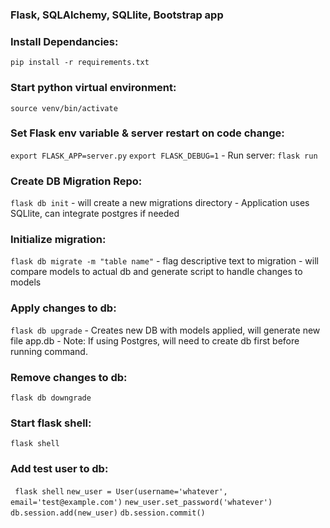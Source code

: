 ### Flask, SQLAlchemy, SQLlite, Bootstrap app

### Install Dependancies:
```pip install -r requirements.txt```

### Start python virtual environment:
```source venv/bin/activate```


### Set Flask env variable & server restart on code change:
 ```export FLASK_APP=server.py```
 ```export FLASK_DEBUG=1```
    - Run server: ```flask run```

### Create DB Migration Repo:
 ```flask db init``` 
    - will create a new migrations directory
    - Application uses SQLlite, can integrate postgres if needed

### Initialize migration:
```flask db migrate -m "table name"``` 
    - flag descriptive text to migration
    - will compare models to actual db and generate script to handle changes to models

### Apply changes to db:
```flask db upgrade```
    - Creates new DB with models applied, will generate new file app.db
    - Note: If using Postgres, will need to create db first before running command.

### Remove changes to db:
 ```flask db downgrade```

### Start flask shell:
```flask shell``` 

### Add test user to db:
 ``` flask shell```
 ```new_user = User(username='whatever', email='test@example.com')```
 ```new_user.set_password('whatever')```
 ```db.session.add(new_user)```
 ```db.session.commit()```
